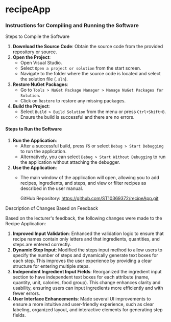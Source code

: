 # recipeApp
### Instructions for Compiling and Running the Software



Steps to Compile the Software
1. **Download the Source Code**: Obtain the source code from the provided repository or source.
2. **Open the Project**:
   - Open Visual Studio.
   - Select `Open a project or solution` from the start screen.
   - Navigate to the folder where the source code is located and select the solution file (`.sln`).
3. **Restore NuGet Packages**:
   - Go to `Tools > NuGet Package Manager > Manage NuGet Packages for Solution`.
   - Click on `Restore` to restore any missing packages.
4. **Build the Project**:
   - Select `Build > Build Solution` from the menu or press `Ctrl+Shift+B`.
   - Ensure the build is successful and there are no errors.

#### Steps to Run the Software
1. **Run the Application**:
   - After a successful build, press `F5` or select `Debug > Start Debugging` to run the application.
   - Alternatively, you can select `Debug > Start Without Debugging` to run the application without attaching the debugger.
2. **Use the Application**:
   - The main window of the application will open, allowing you to add recipes, ingredients, and steps, and view or filter recipes as described in the user manual.


     GitHub Repository: https://github.com/ST10369372/recipeApp.git

 Description of Changes Based on Feedback

Based on the lecturer's feedback, the following changes were made to the Recipe Application:

1. **Improved Input Validation**: Enhanced the validation logic to ensure that recipe names contain only letters and that ingredients, quantities, and steps are entered correctly.
2. **Dynamic Step Input**: Modified the steps input method to allow users to specify the number of steps and dynamically generate text boxes for each step. This improves the user experience by providing a clear structure for entering multiple steps.
3. **Independent Ingredient Input Fields**: Reorganized the ingredient input section to have independent text boxes for each attribute (name, quantity, unit, calories, food group). This change enhances clarity and usability, ensuring users can input ingredients more efficiently and with fewer errors.
4. **User Interface Enhancements**: Made several UI improvements to ensure a more intuitive and user-friendly experience, such as clear labeling, organized layout, and interactive elements for generating step fields.


